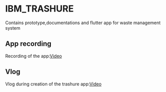 # IBM_TRASHURE
Contains prototype,documentations and flutter app for waste management system


## App recording
Recording of the app:[Video](https://youtu.be/7flQNPVBzmM)

## Vlog
Vlog during creation of the trashure app:[Video](https://youtu.be/hGidtdKPhkY)



